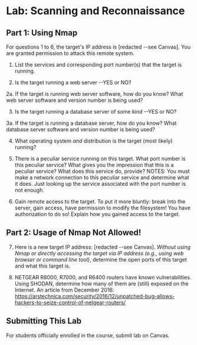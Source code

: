 # Lab: Scanning and Reconnaissance

## Part 1: Using Nmap

For questions 1 to 6, the target's IP address is [redacted --see Canvas]. You are granted permission to attack this remote system.

1. List the services and corresponding port number(s) that the target is running.

2. Is the target running a web server --YES or NO?

2a. If the target is running web server software, how do you know? What web server software and version number is being used?

3. Is the target running a database server of some kind --YES or NO?

3a. If the target is running a database server, how do you know? What database server software and version number is being used?

4. What operating system *and* distribution is the target (most likely) running?

5. There is a peculiar service running on this target.  What port number is this peculiar service?  What gives you the impression that this is a peculiar service?  What does this service do, provide?  NOTES: You must make a network connection to this peculiar service and determine what it does. Just looking up the service associated with the port number is not enough.

6. Gain remote access to the target. To put it more bluntly: break into the server, gain access, have permission to modify the filesystem! You have authorization to do so! Explain how you gained access to the target.

## Part 2: Usage of Nmap Not Allowed!

7. Here is a new target IP address: [redacted --see Canvas]. *_Without using Nmap or directly accessing the target via IP address (e.g., using web browser or command line tool)_*, determine the open ports of this target and what this target is.

8. NETGEAR R8000, R7000, and R6400 routers have known vulnerabilities. Using SHODAN, determine how many of them are (still) exposed on the Internet. An article from December 2016: https://arstechnica.com/security/2016/12/unpatched-bug-allows-hackers-to-seize-control-of-netgear-routers/

## Submitting This Lab

For students officially enrolled in the course, submit lab on Canvas.
